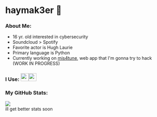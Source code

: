 # haymak3er 🐎

### About Me:
 - 16 yr. old interested in cybersecurity
 - Soundcloud > Spotify
 - Favorite actor is Hugh Laurie
 - Primary language is Python
 - Currently working on [mis4tune](https://github.com/haymak3er/mis4tune), web app that I'm gonna try to hack (WORK IN PROGRESS)

### I Use: <img src="https://haymak3er.github.io/res/profile/arch.png" width=25 height=25/><img src="https://haymak3er.github.io/res/profile/ubuntu.png" width=25 height=25/>

### My GitHub Stats:
[![](https://github-readme-stats.vercel.app/api?username=haymak3er&theme=github_dark&show_icons=true&hide=contribs,prs)](https://github.com/anuraghazra/github-readme-stats)<br>
ill get better stats soon
